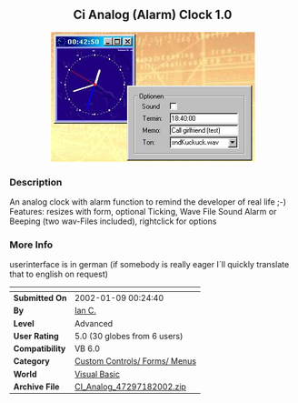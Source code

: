 ﻿<div align="center">

## Ci Analog \(Alarm\) Clock 1\.0

<img src="PIC20021818475346.jpg">
</div>

### Description

An analog clock with alarm function to remind the developer of real life ;-)   Features: resizes with form, optional Ticking, Wave File Sound Alarm or Beeping (two wav-Files included), rightclick for options
 
### More Info
 
userinterface is in german (if somebody is really eager I´ll quickly translate that to english on request)


<span>             |<span>
---                |---
**Submitted On**   |2002-01-09 00:24:40
**By**             |[Ian C\.](https://github.com/Planet-Source-Code/PSCIndex/blob/master/ByAuthor/ian-c.md)
**Level**          |Advanced
**User Rating**    |5.0 (30 globes from 6 users)
**Compatibility**  |VB 6\.0
**Category**       |[Custom Controls/ Forms/  Menus](https://github.com/Planet-Source-Code/PSCIndex/blob/master/ByCategory/custom-controls-forms-menus__1-4.md)
**World**          |[Visual Basic](https://github.com/Planet-Source-Code/PSCIndex/blob/master/ByWorld/visual-basic.md)
**Archive File**   |[CI\_Analog\_47297182002\.zip](https://github.com/Planet-Source-Code/ian-c-ci-analog-alarm-clock-1-0__1-30576/archive/master.zip)









